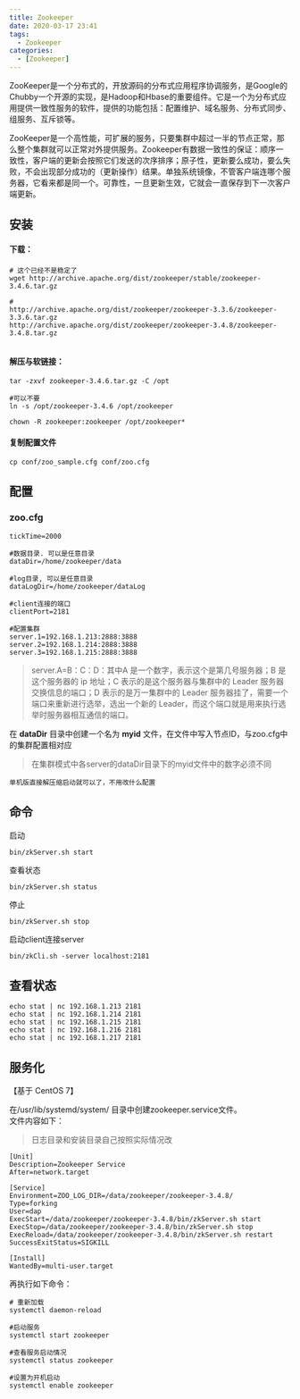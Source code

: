 ```yaml
---
title: Zookeeper
date: 2020-03-17 23:41
tags: 
  - Zookeeper
categories:
  - [Zookeeper]
---
```


ZooKeeper是一个分布式的，开放源码的分布式应用程序协调服务，是Google的Chubby一个开源的实现，是Hadoop和Hbase的重要组件。它是一个为分布式应用提供一致性服务的软件，提供的功能包括：配置维护、域名服务、分布式同步、组服务、互斥锁等。

ZooKeeper是一个高性能，可扩展的服务，只要集群中超过一半的节点正常，那么整个集群就可以正常对外提供服务。Zookeeper有数据一致性的保证：顺序一致性，客户端的更新会按照它们发送的次序排序；原子性，更新要么成功，要么失败，不会出现部分成功的（更新操作）结果。单独系统镜像，不管客户端连哪个服务器，它看来都是同一个。可靠性，一旦更新生效，它就会一直保存到下一次客户端更新。

## 安装

#### 下载：
```
# 这个已经不是稳定了
wget http://archive.apache.org/dist/zookeeper/stable/zookeeper-3.4.6.tar.gz

# 
http://archive.apache.org/dist/zookeeper/zookeeper-3.3.6/zookeeper-3.3.6.tar.gz
http://archive.apache.org/dist/zookeeper/zookeeper-3.4.8/zookeeper-3.4.8.tar.gz


```

#### 解压与软链接：
```
tar -zxvf zookeeper-3.4.6.tar.gz -C /opt

#可以不要
ln -s /opt/zookeeper-3.4.6 /opt/zookeeper

chown -R zookeeper:zookeeper /opt/zookeeper*
```

#### 复制配置文件
```
cp conf/zoo_sample.cfg conf/zoo.cfg
```

## 配置

### zoo.cfg

```
tickTime=2000

#数据目录. 可以是任意目录
dataDir=/home/zookeeper/data

#log目录, 可以是任意目录
dataLogDir=/home/zookeeper/dataLog

#client连接的端口
clientPort=2181

#配置集群
server.1=192.168.1.213:2888:3888
server.2=192.168.1.214:2888:3888
server.3=192.168.1.215:2888:3888

```
>server.A=B：C：D：其中A 是一个数字，表示这个是第几号服务器；B 是这个服务器的 ip 地址；C 表示的是这个服务器与集群中的 Leader 服务器交换信息的端口；D 表示的是万一集群中的 Leader 服务器挂了，需要一个端口来重新进行选举，选出一个新的 Leader，而这个端口就是用来执行选举时服务器相互通信的端口。

在 **dataDir** 目录中创建一个名为 **myid** 文件，在文件中写入节点ID，与zoo.cfg中的集群配置相对应
>在集群模式中各server的dataDir目录下的myid文件中的数字必须不同

    单机版直接解压缩启动就可以了，不用改什么配置

## 命令

启动  
```
bin/zkServer.sh start  
```

查看状态
```
bin/zkServer.sh status
```

停止  
```
bin/zkServer.sh stop
```

启动client连接server  
```
bin/zkCli.sh -server localhost:2181  
```


## 查看状态

```
echo stat | nc 192.168.1.213 2181
echo stat | nc 192.168.1.214 2181
echo stat | nc 192.168.1.215 2181
echo stat | nc 192.168.1.216 2181
echo stat | nc 192.168.1.217 2181
```

## 服务化
【基于 CentOS 7】

在/usr/lib/systemd/system/ 目录中创建zookeeper.service文件。  
文件内容如下：  

> 日志目录和安装目录自己按照实际情况改

```
[Unit]
Description=Zookeeper Service
After=network.target 

[Service]
Environment=ZOO_LOG_DIR=/data/zookeeper/zookeeper-3.4.8/
Type=forking
User=dap
ExecStart=/data/zookeeper/zookeeper-3.4.8/bin/zkServer.sh start
ExecStop=/data/zookeeper/zookeeper-3.4.8/bin/zkServer.sh stop
ExecReload=/data/zookeeper/zookeeper-3.4.8/bin/zkServer.sh restart
SuccessExitStatus=SIGKILL

[Install]
WantedBy=multi-user.target

```

再执行如下命令：
```
# 重新加载
systemctl daemon-reload

#启动服务
systemctl start zookeeper

#查看服务启动情况
systemctl status zookeeper

#设置为开机启动
systemctl enable zookeeper

```
